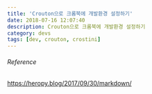 ```yaml
---
title: 'Crouton으로 크롬북에 개발환경 설정하기'
date: 2018-07-16 12:07:40
description: Crouton으로 크롬북에 개발환경 설정하기
category: devs
tags: [dev, crouton, crostini]
---
```


###### Reference

https://heropy.blog/2017/09/30/markdown/

